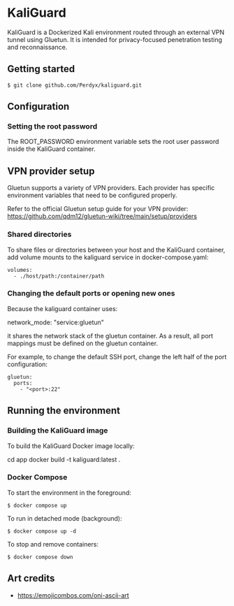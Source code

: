 # KaliGuard

KaliGuard is a Dockerized Kali environment routed through an external VPN tunnel using Gluetun. It is intended for privacy-focused penetration testing and reconnaissance.

## Getting started

`$ git clone github.com/Perdyx/kaliguard.git`

## Configuration

### Setting the root password

The ROOT_PASSWORD environment variable sets the root user password inside the KaliGuard container.

## VPN provider setup

Gluetun supports a variety of VPN providers. Each provider has specific environment variables that need to be configured properly.

Refer to the official Gluetun setup guide for your VPN provider: https://github.com/qdm12/gluetun-wiki/tree/main/setup/providers

### Shared directories

To share files or directories between your host and the KaliGuard container, add volume mounts to the kaliguard service in docker-compose.yaml:

```
volumes:
  - ./host/path:/container/path
```

### Changing the default ports or opening new ones

Because the kaliguard container uses:

network_mode: "service:gluetun"

it shares the network stack of the gluetun container. As a result, all port mappings must be defined on the gluetun container.

For example, to change the default SSH port, change the left half of the port configuration:

```
gluetun:
  ports:
    - "<port>:22"
```

## Running the environment

### Building the KaliGuard image

To build the KaliGuard Docker image locally:

cd app
docker build -t kaliguard:latest .

### Docker Compose

To start the environment in the foreground:

`$ docker compose up`

To run in detached mode (background):

`$ docker compose up -d`

To stop and remove containers:

`$ docker compose down`

## Art credits

- https://emojicombos.com/oni-ascii-art